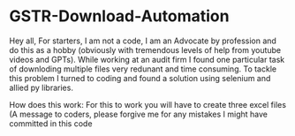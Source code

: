 # GSTR-Download-Automation
Hey all, 
For starters, I am not a code, I am an Advocate by profession and do this as a hobby (obviously with tremendous levels of help from youtube videos and GPTs). 
While working at an audit firm I found one particular task of downloding multiple files very redunant and time consuming. 
To tackle this problem I turned to coding and found a solution using selenium and allied py libraries.

How does this work:
For this to work you will have to create three excel files (A message to coders, please forgive me for any mistakes I might have committed in this code
